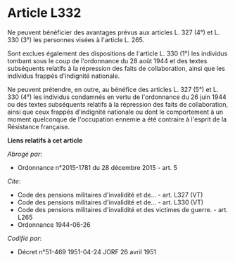 # Article L332

Ne peuvent bénéficier des avantages prévus aux articles L. 327 (4°) et L. 330 (3°) les personnes visées à l'article L. 265.

Sont exclues également des dispositions de l'article L. 330 (1°) les individus tombant sous le coup de l'ordonnance du 28
août 1944 et des textes subséquents relatifs à la répression des faits de collaboration, ainsi que les individus frappés
d'indignité nationale.

Ne peuvent prétendre, en outre, au bénéfice des articles L. 327 (5°) et L. 330 (4°) les individus condamnés en vertu de
l'ordonnance du 26 juin 1944 ou des textes subséquents relatifs à la répression des faits de collaboration, ainsi que ceux
frappés d'indignité nationale ou dont le comportement à un moment quelconque de l'occupation ennemie a été contraire à
l'esprit de la Résistance française.

**Liens relatifs à cet article**

_Abrogé par_:

  - Ordonnance n°2015-1781 du 28 décembre 2015 - art. 5

_Cite_:

  - Code des pensions militaires d'invalidité et de... - art. L327 (VT)
  - Code des pensions militaires d'invalidité et de... - art. L330 (VT)
  - Code des pensions militaires d'invalidité et des victimes de guerre. - art. L265
  - Ordonnance 1944-06-26

_Codifié par_:

  - Décret n°51-469 1951-04-24 JORF 26 avril 1951
